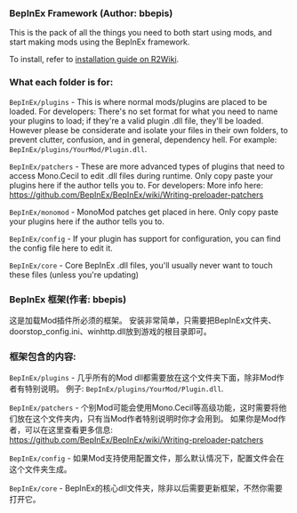 ### BepInEx Framework (Author: bbepis)

This is the pack of all the things you need to both start using mods, and start making mods using the BepInEx framework.

To install, refer to [installation guide on R2Wiki](https://github.com/risk-of-thunder/R2Wiki/wiki/BepInEx).

### What each folder is for:
`BepInEx/plugins` - This is where normal mods/plugins are placed to be loaded.
For developers: There's no set format for what you need to name your plugins to load; if they're a valid plugin .dll file, they'll be loaded.
However please be considerate and isolate your files in their own folders, to prevent clutter, confusion, and in general, dependency hell. For example: `BepInEx/plugins/YourMod/Plugin.dll`.

`BepInEx/patchers` - These are more advanced types of plugins that need to access Mono.Cecil to edit .dll files during runtime. Only copy paste your plugins here if the author tells you to.
For developers: More info here: https://github.com/BepInEx/BepInEx/wiki/Writing-preloader-patchers

`BepInEx/monomod` - MonoMod patches get placed in here. Only copy paste your plugins here if the author tells you to.

`BepInEx/config` - If your plugin has support for configuration, you can find the config file here to edit it.

`BepInEx/core` - Core BepInEx .dll files, you'll usually never want to touch these files (unless you're updating)

### BepInEx 框架(作者: bbepis)

这是加载Mod插件所必须的框架。
安装非常简单，只需要把BepInEx文件夹、doorstop_config.ini、winhttp.dll放到游戏的根目录即可。

### 框架包含的内容:
`BepInEx/plugins` - 几乎所有的Mod dll都需要放在这个文件夹下面，除非Mod作者有特别说明。
例子: `BepInEx/plugins/YourMod/Plugin.dll`.

`BepInEx/patchers` - 个别Mod可能会使用Mono.Cecil等高级功能，这时需要将他们放在这个文件夹内，只有当Mod作者特别说明时你才会用到。
如果你是Mod作者，可以在这里查看更多信息: https://github.com/BepInEx/BepInEx/wiki/Writing-preloader-patchers

`BepInEx/config` - 如果Mod支持使用配置文件，那么默认情况下，配置文件会在这个文件夹生成。

`BepInEx/core` - BepInEx的核心dll文件夹，除非以后需要更新框架，不然你需要打开它。
